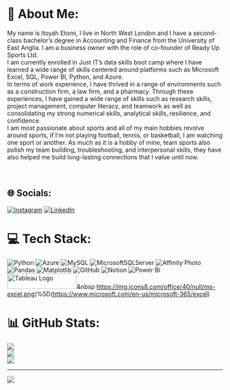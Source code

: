 # 💫 About Me:
My name is Itoyah Etomi, I live in North West London and I have a second-class bachelor’s degree in Accounting and Finance from the University of East Anglia. I am a business owner with the role of co-founder of Ready Up Sports Ltd.<br>I am currently enrolled in Just IT’s data skills boot camp where I have learned a wide range of skills centered around platforms such as Microsoft Excel, SQL, Power BI, Python, and Azure.<br>In terms of work experience, I have thrived in a range of environments such as a construction firm, a law firm, and a pharmacy. Through these experiences, I have gained a wide range of skills such as research skills, project management, computer literacy, and teamwork as well as consolidating my strong numerical skills, analytical skills, resilience, and confidence.<br>I am most passionate about sports and all of my main hobbies revolve around sports, if I’m not playing football, tennis, or basketball, I am watching one sport or another. As much as it is a hobby of mine, team sports also polish my team building, troubleshooting, and interpersonal skills, they have also helped me build long-lasting connections that I value until now.<br> <br><br>


## 🌐 Socials:
[![Instagram](https://img.shields.io/badge/Instagram-%23E4405F.svg?logo=Instagram&logoColor=white)](https://instagram.com/itoyaetomi) [![LinkedIn](https://img.shields.io/badge/LinkedIn-%230077B5.svg?logo=linkedin&logoColor=white)](https://linkedin.com/in/https://www.linkedin.com/in/itoyah-etomi-3b9b54187/) 

# 💻 Tech Stack:
![Python](https://img.shields.io/badge/python-3670A0?style=for-the-badge&logo=python&logoColor=ffdd54) ![Azure](https://img.shields.io/badge/azure-%230072C6.svg?style=for-the-badge&logo=microsoftazure&logoColor=white) ![MySQL](https://img.shields.io/badge/mysql-4479A1.svg?style=for-the-badge&logo=mysql&logoColor=white) ![MicrosoftSQLServer](https://img.shields.io/badge/Microsoft%20SQL%20Server-CC2927?style=for-the-badge&logo=microsoft%20sql%20server&logoColor=white) ![Affinity Photo](https://img.shields.io/badge/affinityphoto-%237E4DD2.svg?style=for-the-badge&logo=affinity-photo&logoColor=white) ![Pandas](https://img.shields.io/badge/pandas-%23150458.svg?style=for-the-badge&logo=pandas&logoColor=white) ![Matplotlib](https://img.shields.io/badge/Matplotlib-%23ffffff.svg?style=for-the-badge&logo=Matplotlib&logoColor=black) ![GitHub](https://img.shields.io/badge/github-%23121011.svg?style=for-the-badge&logo=github&logoColor=white) ![Notion](https://img.shields.io/badge/Notion-%23000000.svg?style=for-the-badge&logo=notion&logoColor=white) ![Power Bi](https://img.shields.io/badge/power_bi-F2C811?style=for-the-badge&logo=powerbi&logoColor=black) <a href="https://tableau.com/" target="_blank" rel="noreferrer; return false;"><img src="https://raw.githubusercontent.com/gilbarbara/logos/main/logos/tableau.svg" width="163" height="36" alt="Tableau Logo" /></a>&nbsp https://img.icons8.com/office/40/null/ms-excel.png)%5D(https://www.microsoft.com/en-us/microsoft-365/excel)
# 📊 GitHub Stats:
![](https://github-readme-stats.vercel.app/api?username=itoyahetomi&theme=dark&hide_border=false&include_all_commits=false&count_private=false)<br/>
![](https://github-readme-streak-stats.herokuapp.com/?user=itoyahetomi&theme=dark&hide_border=false)<br/>
![](https://github-readme-stats.vercel.app/api/top-langs/?username=itoyahetomi&theme=dark&hide_border=false&include_all_commits=false&count_private=false&layout=compact)

---
[![](https://visitcount.itsvg.in/api?id=itoyahetomi&icon=0&color=0)](https://visitcount.itsvg.in)

<!-- Proudly created with GPRM ( https://gprm.itsvg.in ) -->
